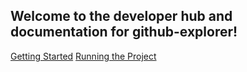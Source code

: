 ## Welcome to the developer hub and documentation for github-explorer!

[Getting Started](https://github.com/danilo-vieira/github-explorer/blob/master/README-pages/v1.0/Documentation/getting-started.md)
[Running the Project](https://github.com/danilo-vieira/github-explorer/blob/master/README-pages/v1.0/Documentation/running-the-project.md)
